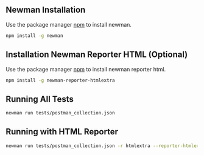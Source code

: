 ## Newman Installation

Use the package manager [npm](https://docs.npmjs.com/downloading-and-installing-node-js-and-npm) to install newman.

```bash
npm install -g newman
```

## Installation Newman Reporter HTML (Optional)

Use the package manager [npm](https://docs.npmjs.com/downloading-and-installing-node-js-and-npm) to install newman reporter html.

```bash
npm install -g newman-reporter-htmlextra
```

## Running All Tests

```bash
newman run tests/postman_collection.json
```

## Running with HTML Reporter

```bash
newman run tests/postman_collection.json -r htmlextra --reporter-htmlextra-export testResults/htmlreport.html --reporter-htmlextra-darkTheme
```
